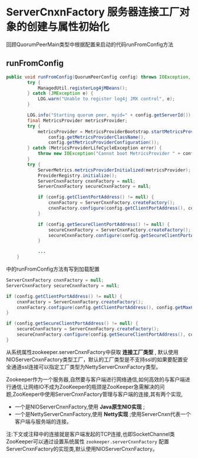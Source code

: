 

#  **ServerCnxnFactory 服务器连接工厂对象的创建与属性初始化**


回顾QuorumPeerMain类型中根据配置来启动的代码runFromConfig方法

## **runFromConfig**
```java
public void runFromConfig(QuorumPeerConfig config) throws IOException, AdminServerException {
        try {
            ManagedUtil.registerLog4jMBeans();
        } catch (JMException e) {
            LOG.warn("Unable to register log4j JMX control", e);
        }

        LOG.info("Starting quorum peer, myid=" + config.getServerId());
        final MetricsProvider metricsProvider;
        try {
            metricsProvider = MetricsProviderBootstrap.startMetricsProvider(
                config.getMetricsProviderClassName(),
                config.getMetricsProviderConfiguration());
        } catch (MetricsProviderLifeCycleException error) {
            throw new IOException("Cannot boot MetricsProvider " + config.getMetricsProviderClassName(), error);
        }
        try {
            ServerMetrics.metricsProviderInitialized(metricsProvider);
            ProviderRegistry.initialize();
            ServerCnxnFactory cnxnFactory = null;
            ServerCnxnFactory secureCnxnFactory = null;

            if (config.getClientPortAddress() != null) {
                cnxnFactory = ServerCnxnFactory.createFactory();
                cnxnFactory.configure(config.getClientPortAddress(), config.getMaxClientCnxns(), config.getClientPortListenBacklog(), false);
            }

            if (config.getSecureClientPortAddress() != null) {
                secureCnxnFactory = ServerCnxnFactory.createFactory();
                secureCnxnFactory.configure(config.getSecureClientPortAddress(), config.getMaxClientCnxns(), config.getClientPortListenBacklog(), true);
            }

            ...
    }
```

中的runFromConfig方法有写到加载配置
```java
ServerCnxnFactory cnxnFactory = null;
ServerCnxnFactory secureCnxnFactory = null;

if (config.getClientPortAddress() != null) {
    cnxnFactory = ServerCnxnFactory.createFactory();
    cnxnFactory.configure(config.getClientPortAddress(), config.getMaxClientCnxns(), config.getClientPortListenBacklog(), false);
}

if (config.getSecureClientPortAddress() != null) {
    secureCnxnFactory = ServerCnxnFactory.createFactory();
    secureCnxnFactory.configure(config.getSecureClientPortAddress(), config.getMaxClientCnxns(), config.getClientPortListenBacklog(), true);
}
```

从系统属性zookeeper.serverCnxnFactory中获取 **连接工厂类型** ,
默认使用NIOServerCnxnFactory类型工厂，默认的工厂类型是不支持ssl的如果要配置安全通道ssl连接可以指定工厂类型为NettyServerCnxnFactory类型。

Zookeeper作为一个服务器,自然要与客户端进行网络通信,如何高效的与客户端进行通信,让网络IO不成为ZooKeeper的瓶颈是ZooKeeper急需解决的问题,ZooKeeper中使用ServerCnxnFactory管理与客户端的连接,其有两个实现,
- 一个是NIOServerCnxnFactory,使用 **Java原生NIO实现** ;
- 一个是NettyServerCnxnFactory,使用 **Netty实现** ;使用ServerCnxn代表一个客户端与服务端的连接。

注:下文或注释中的连接就是客户端发起的TCP连接,也即SocketChannel类 
ZooKeeper可以通过设置系统属性  `zookeeper.serverCnxnFactory` 配置ServerCnxnFactory的实现类,默认使用NIOServerCnxnFactory。



